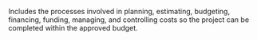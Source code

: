  Includes the processes involved in planning, estimating, budgeting, financing, 
funding, managing, and controlling costs so the project can be completed within the approved budget.

